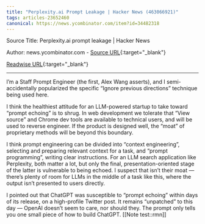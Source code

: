 ```yaml
---
title: "Perplexity.ai Prompt Leakage | Hacker News (463066921)"
tags: articles-23652460
canonical: https://news.ycombinator.com/item?id=34482318
---
```


Source Title: Perplexity.ai prompt leakage | Hacker News

Author: news.ycombinator.com - [Source URL](https://news.ycombinator.com/item?id=34482318){:target="_blank"}

[Readwise URL](https://readwise.io/open/463066921){:target="_blank"}

---

I’m a Staff Prompt Engineer (the first, Alex Wang asserts), and I semi-accidentally popularized the specific “Ignore previous directions” technique being used here.

I think the healthiest attitude for an LLM-powered startup to take toward “prompt echoing” is to shrug. In web development we tolerate that “View source” and Chrome dev tools are available to technical users, and will be used to reverse engineer. If the product is designed well, the “moat” of proprietary methods will be beyond this boundary.

I think prompt engineering can be divided into “context engineering”, selecting and preparing relevant context for a task, and “prompt programming”, writing clear instructions. For an LLM search application like Perplexity, both matter a lot, but only the final, presentation-oriented stage of the latter is vulnerable to being echoed. I suspect that isn’t their moat — there’s plenty of room for LLMs in the middle of a task like this, where the output isn’t presented to users directly.

I pointed out that ChatGPT was susceptible to “prompt echoing” within days of its release, on a high-profile Twitter post. It remains “unpatched” to this day — OpenAI doesn’t seem to care, nor should they. The prompt only tells you one small piece of how to build ChatGPT.
[[Note test::rmn]]
